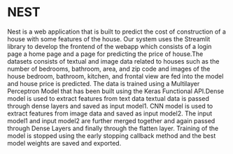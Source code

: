 # NEST

Nest is a web application that is built to predict the cost of construction of a house with some features of the house. Our system uses the Streamlit library to develop the frontend of the webapp which consists of a login page a home page and a page for predicting the price of house.The datasets consists of textual and image data related to houses such as the number of bedrooms, bathroom, area, and zip code and images of the house bedroom, bathroom, kitchen, and frontal view are fed into the model and house price is predicted. The data is trained using a Multilayer Perceptron Model that has been built using  the Keras Functional API.Dense model is used to extract features from text data textual data is passed through dense layers and saved as input model1. CNN model is used to extract features from image data and saved as input model2. The input model1 and input model2 are further merged together and again passed  through Dense Layers and finally through the flatten layer. Training of the model is stopped using the early stopping callback method and the best model weights are saved and exported.

